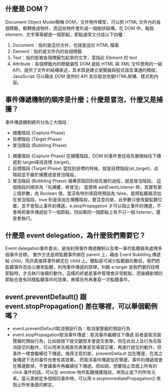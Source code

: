 ## 什麼是 DOM？
Document Object Model簡稱 DOM，文件物件模型，可以把 HTML 文件內的各個標籤，都轉換成物件，而這些物件會形成一個樹狀結構。在 DOM 中，每個 element、文字等等都是一個節點，節點通常又分成以下四種：
1. Document：指的是這份文件，也就是這份 HTML 檔案
2. Element：指的是文件內的各個標籤
3. Text：指的是被各個標籤包起來的文字，意指此 Element 的 text
4. Attribute：各個標籤內的標籤屬性
DOM 是給 HTML 與 XML 文件使用的一組 API，提供了文件的結構表述，其本質是建立瀏覽器與程式語言溝通的橋樑，JavaScript 可以藉由 DOM 提供的 API 去存取並改變HTML架構、樣式和內容。

## 事件傳遞機制的順序是什麼；什麼是冒泡，什麼又是捕獲？
事件傳遞機制總共分為三大階段：
* 捕獲階段 (Capture Phase)
* 目標階段 (Target Phase)
* 冒泡階段 (Bubbling Phase)
1. 捕獲階段 (Capture Phase)
  在捕獲階段，DOM 的事件會從祖先層開始往下傳遞到 target尋找目標 (target)。
2. 目標階段 (Target Phase)
  當找到目標的時候，就是目標階段(at_target)，此階段並不屬於捕獲或是冒泡階段。
3. 冒泡階段 (Bubbling Phase)
  循著原路回到祖先層的過程，就是冒泡階段。
這個階段的順序為「先捕獲，再冒泡」
當使用 addEventListener 時，其實有第三個參數，為 Boolean 值，當沒有特別填寫時預設為 false，是將監聽器添加在冒泡階段，true 則是添加在捕獲階段，要注意的是，此參數只會改變監聽位置，並不會阻止事件的傳遞。e.stopPropagation 才可以阻止事件的傳遞，不會再把事件傳遞給下一個節點，但如果同一個節點上有不只一個 listener，還是會執行。

## 什麼是 event delegation，為什麼我們需要它？
Event delegation事件委派，是指利用事件傳遞機制以及單一事件監聽器來處理多個事件目標。
實作方法是將監聽事件綁在 parent 上，藉由 Event Bubbling 傳遞給 child，而非直接將事件綁定在 child 上。優點是可減少監聽器的數目，我們把監聽事件改由父層來監聽，利用事件傳遞的原理，判斷 e.target 是我們要的目標節點時，才去執行後續的動作，這樣的好處是事件管理會非常輕鬆，而後續新增的節點也會有同樣監聽事件的效果，無需另外再重寫一次監聽事件。

## event.preventDefault() 跟 event.stopPropagation() 差在哪裡，可以舉個範例嗎？
* event.preventDefault取消預設行為：取消瀏覽器的預設行為
* event.stopPropagation取消事件傳遞：取消事件繼續往下傳遞
前者是取消瀏覽器的預設行為，比如說按下提交鍵原本會提交表單，但在此加上此行為先取消提交的動作，可以用來先檢查完表單是否填寫正確，再進行提交的動作，但事件一樣會繼續往下傳遞。值得注意的是，preventDefault 加在哪邊，在其之後傳遞下去的事件也會有其效果。
而取消事件傳遞加在哪邊，事件的傳遞就會在哪邊斷掉，不會讓事件再繼續往下傳遞。假如說，想要阻止頁面上所有的 click 事件的話，可以在 window 物件監聽捕獲階段，來阻止底下的所有元素。當元素綁定多個相同事件時，可以用 e.stopImmediatePropagation() 來阻止所有後面的綁定。
